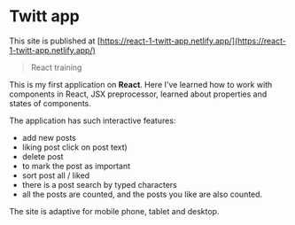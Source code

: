 # Twitt app

This site is published at  [https://react-1-twitt-app.netlify.app/](https://react-1-twitt-app.netlify.app/)

>React training
>
This is my first application on **React**. Here I've learned how to work with components in React, JSX preprocessor, learned about properties and states of components. 

The application has such interactive features:
- add new posts
- liking post click on post text)
- delete post
- to mark the post as important
- sort post all / liked 
- there is a post search by typed characters
- all the posts are counted, and the posts you like are also counted.

The site is adaptive for mobile phone, tablet and desktop.
